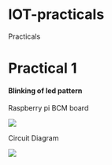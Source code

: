 # IOT-practicals
Practicals 
<h1>Practical 1</h1>
<h4>Blinking of led pattern</h4>
<p>Raspberry pi BCM board</p>
<img src="https://www.raspberrypi-spy.co.uk/wp-content/uploads/2012/06/Raspberry-Pi-GPIO-Header-with-Photo.png" >
<p>Circuit Diagram</p>
<img src="https://www.raspberrypi-spy.co.uk/wp-content/uploads/2012/06/Raspberry-Pi-GPIO-Header-with-Photo.png" >
